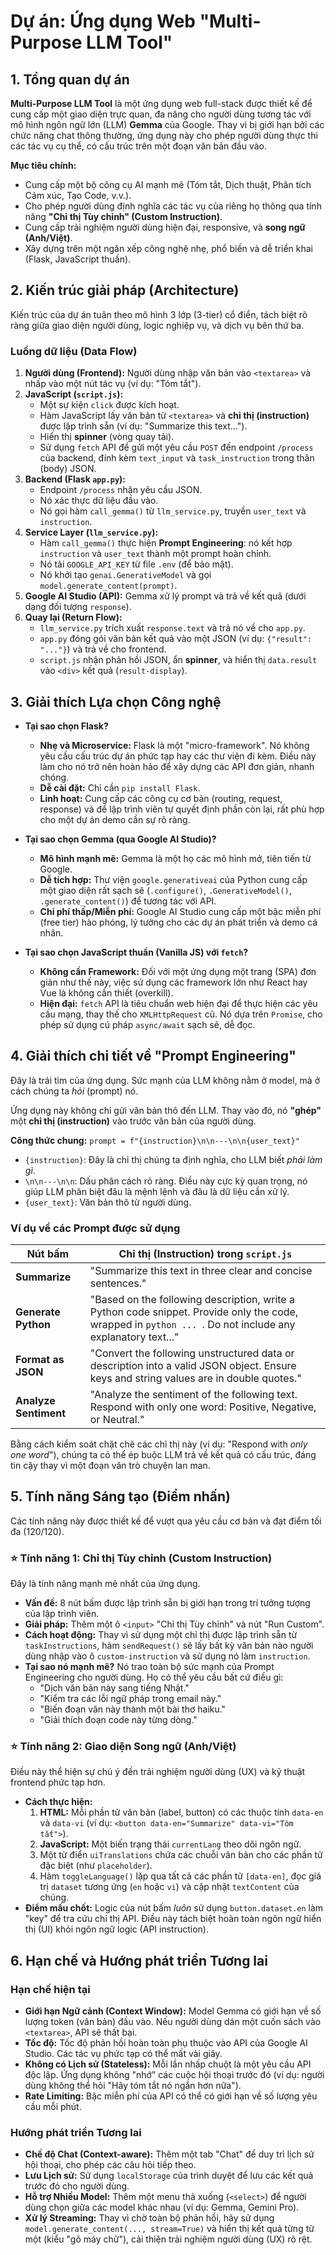 # Dự án: Ứng dụng Web "Multi-Purpose LLM Tool"

## 1. Tổng quan dự án

**Multi-Purpose LLM Tool** là một ứng dụng web full-stack được thiết kế để cung cấp một giao diện trực quan, đa năng cho người dùng tương tác với mô hình ngôn ngữ lớn (LLM) **Gemma** của Google. Thay vì bị giới hạn bởi các chức năng chat thông thường, ứng dụng này cho phép người dùng thực thi các tác vụ cụ thể, có cấu trúc trên một đoạn văn bản đầu vào.

**Mục tiêu chính:**
* Cung cấp một bộ công cụ AI mạnh mẽ (Tóm tắt, Dịch thuật, Phân tích Cảm xúc, Tạo Code, v.v.).
* Cho phép người dùng định nghĩa các tác vụ của riêng họ thông qua tính năng **"Chỉ thị Tùy chỉnh" (Custom Instruction)**.
* Cung cấp trải nghiệm người dùng hiện đại, responsive, và **song ngữ (Anh/Việt)**.
* Xây dựng trên một ngăn xếp công nghệ nhẹ, phổ biến và dễ triển khai (Flask, JavaScript thuần).

## 2. Kiến trúc giải pháp (Architecture)

Kiến trúc của dự án tuân theo mô hình 3 lớp (3-tier) cổ điển, tách biệt rõ ràng giữa giao diện người dùng, logic nghiệp vụ, và dịch vụ bên thứ ba.

### Luồng dữ liệu (Data Flow)

1.  **Người dùng (Frontend):** Người dùng nhập văn bản vào `<textarea>` và nhấp vào một nút tác vụ (ví dụ: "Tóm tắt").
2.  **JavaScript (`script.js`):**
    * Một sự kiện `click` được kích hoạt.
    * Hàm JavaScript lấy văn bản từ `<textarea>` và **chỉ thị (instruction)** được lập trình sẵn (ví dụ: "Summarize this text...").
    * Hiển thị **spinner** (vòng quay tải).
    * Sử dụng `fetch` API để gửi một yêu cầu `POST` đến endpoint `/process` của backend, đính kèm `text_input` và `task_instruction` trong thân (body) JSON.
3.  **Backend (Flask `app.py`):**
    * Endpoint `/process` nhận yêu cầu JSON.
    * Nó xác thực dữ liệu đầu vào.
    * Nó gọi hàm `call_gemma()` từ `llm_service.py`, truyền `user_text` và `instruction`.
4.  **Service Layer (`llm_service.py`):**
    * Hàm `call_gemma()` thực hiện **Prompt Engineering**: nó kết hợp `instruction` và `user_text` thành một prompt hoàn chỉnh.
    * Nó tải `GOOGLE_API_KEY` từ file `.env` (để bảo mật).
    * Nó khởi tạo `genai.GenerativeModel` và gọi `model.generate_content(prompt)`.
5.  **Google AI Studio (API):** Gemma xử lý prompt và trả về kết quả (dưới dạng đối tượng `response`).
6.  **Quay lại (Return Flow):**
    * `llm_service.py` trích xuất `response.text` và trả nó về cho `app.py`.
    * `app.py` đóng gói văn bản kết quả vào một JSON (ví dụ: `{"result": "..."}`) và trả về cho frontend.
    * `script.js` nhận phản hồi JSON, ẩn **spinner**, và hiển thị `data.result` vào `<div>` kết quả (`result-display`).

## 3. Giải thích Lựa chọn Công nghệ

* **Tại sao chọn Flask?**
    * **Nhẹ và Microservice:** Flask là một "micro-framework". Nó không yêu cầu cấu trúc dự án phức tạp hay các thư viện đi kèm. Điều này làm cho nó trở nên hoàn hảo để xây dựng các API đơn giản, nhanh chóng.
    * **Dễ cài đặt:** Chỉ cần `pip install Flask`.
    * **Linh hoạt:** Cung cấp các công cụ cơ bản (routing, request, response) và để lập trình viên tự quyết định phần còn lại, rất phù hợp cho một dự án demo cần sự rõ ràng.

* **Tại sao chọn Gemma (qua Google AI Studio)?**
    * **Mô hình mạnh mẽ:** Gemma là một họ các mô hình mở, tiên tiến từ Google.
    * **Dễ tích hợp:** Thư viện `google.generativeai` của Python cung cấp một giao diện rất sạch sẽ (`.configure()`, `.GenerativeModel()`, `.generate_content()`) để tương tác với API.
    * **Chi phí thấp/Miễn phí:** Google AI Studio cung cấp một bậc miễn phí (free tier) hào phóng, lý tưởng cho các dự án phát triển và demo cá nhân.

* **Tại sao chọn JavaScript thuần (Vanilla JS) với `fetch`?**
    * **Không cần Framework:** Đối với một ứng dụng một trang (SPA) đơn giản như thế này, việc sử dụng các framework lớn như React hay Vue là không cần thiết (overkill).
    * **Hiện đại:** `fetch` API là tiêu chuẩn web hiện đại để thực hiện các yêu cầu mạng, thay thế cho `XMLHttpRequest` cũ. Nó dựa trên `Promise`, cho phép sử dụng cú pháp `async/await` sạch sẽ, dễ đọc.

## 4. Giải thích chi tiết về "Prompt Engineering"

Đây là trái tim của ứng dụng. Sức mạnh của LLM không nằm ở model, mà ở cách chúng ta *hỏi* (prompt) nó.

Ứng dụng này không chỉ gửi văn bản thô đến LLM. Thay vào đó, nó **"ghép"** một **chỉ thị (instruction)** vào trước văn bản của người dùng.

**Công thức chung:**
`prompt = f"{instruction}\n\n---\n\n{user_text}"`

* `{instruction}`: Đây là chỉ thị chúng ta định nghĩa, cho LLM biết *phải làm gì*.
* `\n\n---\n\n`: Dấu phân cách rõ ràng. Điều này cực kỳ quan trọng, nó giúp LLM phân biệt đâu là mệnh lệnh và đâu là dữ liệu cần xử lý.
* `{user_text}`: Văn bản thô từ người dùng.

### Ví dụ về các Prompt được sử dụng

| Nút bấm | Chỉ thị (Instruction) trong `script.js` |
| --- | --- |
| **Summarize** | "Summarize this text in three clear and concise sentences." |
| **Generate Python** | "Based on the following description, write a Python code snippet. Provide only the code, wrapped in ```python ... ```. Do not include any explanatory text..." |
| **Format as JSON** | "Convert the following unstructured data or description into a valid JSON object. Ensure keys and string values are in double quotes." |
| **Analyze Sentiment** | "Analyze the sentiment of the following text. Respond with only one word: Positive, Negative, or Neutral." |

Bằng cách kiểm soát chặt chẽ các chỉ thị này (ví dụ: "Respond with *only one word*"), chúng ta có thể ép buộc LLM trả về kết quả có cấu trúc, đáng tin cậy thay vì một đoạn văn trò chuyện lan man.

## 5. Tính năng Sáng tạo (Điểm nhấn)

Các tính năng này được thiết kế để vượt qua yêu cầu cơ bản và đạt điểm tối đa (120/120).

### ⭐️ Tính năng 1: Chỉ thị Tùy chỉnh (Custom Instruction)

Đây là tính năng mạnh mẽ nhất của ứng dụng.

* **Vấn đề:** 8 nút bấm được lập trình sẵn bị giới hạn trong trí tưởng tượng của lập trình viên.
* **Giải pháp:** Thêm một ô `<input>` "Chỉ thị Tùy chỉnh" và nút "Run Custom".
* **Cách hoạt động:** Thay vì sử dụng một chỉ thị được lập trình sẵn từ `taskInstructions`, hàm `sendRequest()` sẽ lấy bất kỳ văn bản nào người dùng nhập vào ô `custom-instruction` và sử dụng nó làm `instruction`.
* **Tại sao nó mạnh mẽ?** Nó trao toàn bộ sức mạnh của Prompt Engineering cho người dùng. Họ có thể yêu cầu bất cứ điều gì:
    * "Dịch văn bản này sang tiếng Nhật."
    * "Kiểm tra các lỗi ngữ pháp trong email này."
    * "Biến đoạn văn này thành một bài thơ haiku."
    * "Giải thích đoạn code này từng dòng."

### ⭐️ Tính năng 2: Giao diện Song ngữ (Anh/Việt)

Điều này thể hiện sự chú ý đến trải nghiệm người dùng (UX) và kỹ thuật frontend phức tạp hơn.

* **Cách thực hiện:**
    1.  **HTML:** Mỗi phần tử văn bản (label, button) có các thuộc tính `data-en` và `data-vi` (ví dụ: `<button data-en="Summarize" data-vi="Tóm tắt">`).
    2.  **JavaScript:** Một biến trạng thái `currentLang` theo dõi ngôn ngữ.
    3.  Một từ điển `uiTranslations` chứa các chuỗi văn bản cho các phần tử đặc biệt (như `placeholder`).
    4.  Hàm `toggleLanguage()` lặp qua tất cả các phần tử `[data-en]`, đọc giá trị `dataset` tương ứng (`en` hoặc `vi`) và cập nhật `textContent` của chúng.
* **Điểm mấu chốt:** Logic của nút bấm *luôn* sử dụng `button.dataset.en` làm "key" để tra cứu chỉ thị API. Điều này tách biệt hoàn toàn ngôn ngữ hiển thị (UI) khỏi ngôn ngữ logic (API instruction).

## 6. Hạn chế và Hướng phát triển Tương lai

### Hạn chế hiện tại
* **Giới hạn Ngữ cảnh (Context Window):** Model Gemma có giới hạn về số lượng token (văn bản) đầu vào. Nếu người dùng dán một cuốn sách vào `<textarea>`, API sẽ thất bại.
* **Tốc độ:** Tốc độ phản hồi hoàn toàn phụ thuộc vào API của Google AI Studio. Các tác vụ phức tạp có thể mất vài giây.
* **Không có Lịch sử (Stateless):** Mỗi lần nhấp chuột là một yêu cầu API độc lập. Ứng dụng không "nhớ" các cuộc hội thoại trước đó (ví dụ: người dùng không thể hỏi "Hãy tóm tắt nó ngắn hơn nữa").
* **Rate Limiting:** Bậc miễn phí của API có thể có giới hạn về số lượng yêu cầu mỗi phút.

### Hướng phát triển Tương lai
* **Chế độ Chat (Context-aware):** Thêm một tab "Chat" để duy trì lịch sử hội thoại, cho phép các câu hỏi tiếp theo.
* **Lưu Lịch sử:** Sử dụng `localStorage` của trình duyệt để lưu các kết quả trước đó cho người dùng.
* **Hỗ trợ Nhiều Model:** Thêm một menu thả xuống (`<select>`) để người dùng chọn giữa các model khác nhau (ví dụ: Gemma, Gemini Pro).
* **Xử lý Streaming:** Thay vì chờ toàn bộ phản hồi, hãy sử dụng `model.generate_content(..., stream=True)` và hiển thị kết quả từng từ một (kiểu "gõ máy chữ"), cải thiện trải nghiệm người dùng (UX) rõ rệt.

